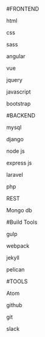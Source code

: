 

#FRONTEND

html

css

sass

angular

vue

jquery 

javascript

bootstrap



#BACKEND

mysql

django

node js

express js

laravel

php

REST

Mongo db



#Build Tools

gulp

webpack

jekyll

pelican



#TOOLS

Atom

github

git

slack

